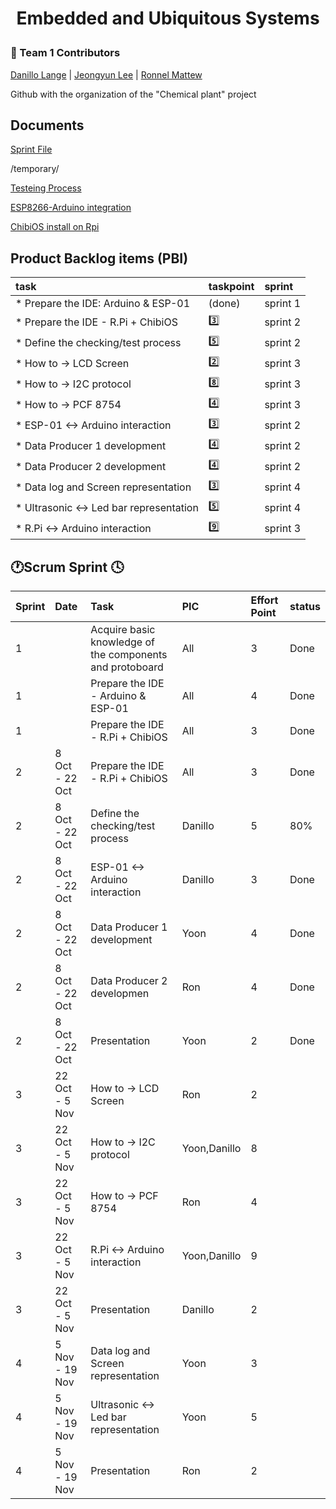 <h1 align="center">
  Embedded and Ubiquitous Systems<p>
  
</h1>

### :rainbow: Team 1  Contributors

[Danillo Lange](https://github.com/roxdan) | 
[Jeongyun Lee](https://github.com/jy-977) |
[Ronnel Mattew](https://github.com/ron7858)


Github with the organization of the "Chemical plant" project

## Documents 

[Sprint File](https://docs.google.com/document/d/1rrLxV1HHQKkPS1GahDljoiVwTyRA5hlOZwtc_QeCPBc/edit?usp=sharing) 

/temporary/

[Testeing Process](https://docs.google.com/document/d/1rYng7ZAfKkQWMzzW2gNpg0PrSBuMqa_gaKj0070n3JU/edit?usp=sharing)

[ESP8266-Arduino integration](https://docs.google.com/document/d/145nEAQ6OzmFDgDNN_ZL_prDqMBe_FcL9k26iuRbqJek/edit?usp=sharing)

[ChibiOS install on Rpi](https://docs.google.com/document/d/1t2zI_peuLUqvjJOmvgAMOCs7tIHZ4wu32vLLRlZHSHE/edit?usp=sharing)

## Product Backlog items (PBI)

|task                                 |taskpoint| sprint   |
|:------------------------------------|:--------|:--------|
|* Prepare the IDE: Arduino & ESP-01  |(done)   | sprint 1|
|* Prepare the IDE - R.Pi + ChibiOS   |:three:  | sprint 2|
|* Define the checking/test process   |:five:   | sprint 2|
|* How to -> LCD Screen               |:two:    | sprint 3|
|* How to -> I2C protocol             |:eight:  | sprint 3|
|* How to -> PCF 8754                 |:four:   | sprint 3|
|* ESP-01 <-> Arduino interaction     |:three:  | sprint 2|
|* Data Producer 1 development        |:four:   | sprint 2|
|* Data Producer 2 development        |:four:   | sprint 2|
|* Data log and Screen representation |:three:  | sprint 4|
|* Ultrasonic <-> Led bar representation |:five:| sprint 4|
|* R.Pi <-> Arduino interaction       |:nine:   | sprint 3|

## :clock1:Scrum Sprint :clock4:

| Sprint  | Date           |Task                                     | PIC     | Effort Point | status   |
|:--------|:---------------|:----------------------------------------|:--------|:-------------|----------|
| 1       |                | Acquire basic knowledge of the components and protoboard   | All     | 3            | Done     |
| 1       |                | Prepare the IDE - Arduino & ESP-01      | All     | 4            | Done      |
| 1       |                | Prepare the IDE - R.Pi + ChibiOS        | All     | 3            | Done      |
| 2       |8 Oct - 22 Oct  | Prepare the IDE - R.Pi + ChibiOS        | All     | 3            | Done      |
| 2       |8 Oct - 22 Oct  | Define the checking/test process        | Danillo | 5            | 80%       |
| 2       |8 Oct - 22 Oct  | ESP-01 <-> Arduino interaction          | Danillo | 3            | Done      |
| 2       |8 Oct - 22 Oct  | Data Producer 1 development             | Yoon    | 4            | Done      |
| 2       |8 Oct - 22 Oct  | Data Producer 2 developmen              | Ron     | 4            | Done      |
| 2       |8 Oct - 22 Oct  | Presentation                            | Yoon    | 2            | Done     |
| 3       |22 Oct - 5 Nov  | How to -> LCD Screen                    | Ron     | 2            |          |
| 3       |22 Oct - 5 Nov  | How to -> I2C protocol                  | Yoon,Danillo| 8        |          |
| 3       |22 Oct - 5 Nov  | How to -> PCF 8754                      | Ron     | 4            |          |
| 3       |22 Oct - 5 Nov  | R.Pi <-> Arduino interaction            | Yoon,Danillo| 9        |          |
| 3       |22 Oct - 5 Nov  | Presentation                            | Danillo | 2            |          |
| 4       |5 Nov - 19 Nov  | Data log and Screen representation      | Yoon    | 3            |          |
| 4       |5 Nov - 19 Nov  | Ultrasonic <-> Led bar representation   | Yoon    | 5            |          |
| 4       |5 Nov - 19 Nov  | Presentation                            | Ron     | 2            |          |



